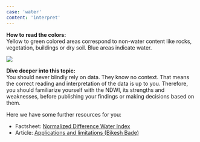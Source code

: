 ```yaml
---
case: 'water'
content: 'interpret'
---
```


**How to read the colors:** \
Yellow to green colored areas correspond to non-water content like rocks, vegetation, buildings or dry soil. Blue areas indicate water.

![](/img/ndwi-legend.png)

**Dive deeper into this topic:** \
You should never blindly rely on data. They know no context. That means the correct reading and interpretation of the data is up to you. Therefore, you should familiarize yourself with the NDWI, its strengths and weaknesses, before publishing your findings or making decisions based on them.

Here we have some further resources for you:

- Factsheet: [Normalized Difference Water Index](https://edo.jrc.ec.europa.eu/documents/factsheets/factsheet_ndwi.pdf)
- Article: [Applications and limitations (Bikesh Bade)](https://bikeshbade.com.np/tutorials/Detail/?title=All%20you%20need%20to%20know%20about%20NDWI:%20Normalized%20Difference%20Water%20Index&code=22)